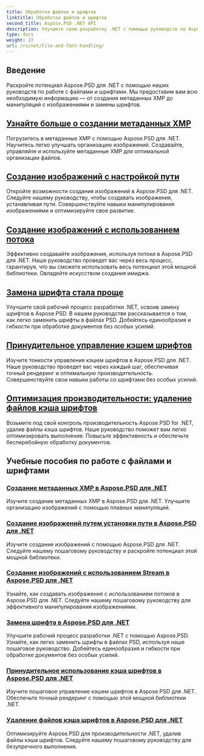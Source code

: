 ```yaml
---
title: Обработка файлов и шрифтов
linktitle: Обработка файлов и шрифтов
second_title: Aspose.PSD .NET API
description: Улучшите свою разработку .NET с помощью руководств по Aspose.PSD. Изучите замену шрифтов, создание метаданных XMP и управление кэшем для оптимальной эффективности рабочего процесса.
type: docs
weight: 27
url: /ru/net/file-and-font-handling/
---
```

## Введение

Раскройте потенциал Aspose.PSD для .NET с помощью наших руководств по работе с файлами и шрифтами. Мы предоставим вам всю необходимую информацию — от создания метаданных XMP до манипуляций с изображениями и замены шрифтов.

## [Узнайте больше о создании метаданных XMP](./create-xmp-metadata/)
Погрузитесь в метаданные XMP с помощью Aspose.PSD для .NET. Научитесь легко улучшать организацию изображений. Создавайте, управляйте и используйте метаданные XMP для оптимальной организации файлов.

## [Создание изображений с настройкой пути](./create-images-setting-path/)
Откройте возможности создания изображений в Aspose.PSD для .NET. Следуйте нашему руководству, чтобы создавать изображения, устанавливая пути. Совершенствуйте навыки манипулирования изображениями и оптимизируйте свое развитие.

## [Создание изображений с использованием потока](./create-images-using-stream/)
Эффективно создавайте изображения, используя потоки в Aspose.PSD для .NET. Наше руководство проведет вас через весь процесс, гарантируя, что вы сможете использовать весь потенциал этой мощной библиотеки. Овладейте искусством создания имиджа.

## [Замена шрифта стала проще](./font-replacement/)
Улучшите свой рабочий процесс разработки .NET, освоив замену шрифтов в Aspose.PSD. В нашем руководстве рассказывается о том, как легко заменить шрифты в файлах PSD. Добейтесь единообразия и гибкости при обработке документов без особых усилий.

## [Принудительное управление кэшем шрифтов](./force-font-cache/)
Изучите тонкости управления кэшем шрифтов в Aspose.PSD для .NET. Наше руководство проведет вас через каждый шаг, обеспечивая точный рендеринг и оптимальную производительность. Совершенствуйте свои навыки работы со шрифтами без особых усилий.

## [Оптимизация производительности: удаление файлов кэша шрифтов](./remove-font-cache-files/)
Возьмите под свой контроль производительность Aspose.PSD for .NET, удалив файлы кэша шрифтов. Наше руководство поможет вам легко оптимизировать выполнение. Повысьте эффективность и обеспечьте бесперебойную обработку документов.

## Учебные пособия по работе с файлами и шрифтами
### [Создание метаданных XMP в Aspose.PSD для .NET](./create-xmp-metadata/)
Изучите создание метаданных XMP в Aspose.PSD для .NET. Улучшите организацию изображений с помощью плавных манипуляций.
### [Создание изображений путем установки пути в Aspose.PSD для .NET](./create-images-setting-path/)
Изучите создание изображений с помощью Aspose.PSD для .NET. Следуйте нашему пошаговому руководству и раскройте потенциал этой мощной библиотеки.
### [Создание изображений с использованием Stream в Aspose.PSD для .NET](./create-images-using-stream/)
Узнайте, как создавать изображения с использованием потоков в Aspose.PSD для .NET. Следуйте нашему пошаговому руководству для эффективного манипулирования изображениями.
### [Замена шрифта в Aspose.PSD для .NET](./font-replacement/)
Улучшите рабочий процесс разработки .NET с помощью Aspose.PSD. Узнайте, как легко заменить шрифты в файлах PSD, используя наше пошаговое руководство. Добейтесь единообразия и гибкости при обработке документов без особых усилий.
### [Принудительное использование кэша шрифтов в Aspose.PSD для .NET](./force-font-cache/)
Изучите пошаговое управление кэшем шрифтов в Aspose.PSD для .NET. Обеспечьте точный рендеринг с помощью этой мощной библиотеки .NET. 
### [Удаление файлов кэша шрифтов в Aspose.PSD для .NET](./remove-font-cache-files/)
Оптимизируйте Aspose.PSD для производительности .NET, удалив файлы кэша шрифтов. Следуйте нашему пошаговому руководству для безупречного выполнения.